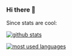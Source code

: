 ### Hi there 👋

<!--
**nuudlman/nuudlman** is a ✨ _special_ ✨ repository because its `README.md` (this file) appears on your GitHub profile.

Here are some ideas to get you started:

- 🔭 I’m currently working on ...
- 🌱 I’m currently learning ...
- 👯 I’m looking to collaborate on ...
- 🤔 I’m looking for help with ...
- 💬 Ask me about ...
- 📫 How to reach me: ...
- 😄 Pronouns: ...
- ⚡ Fun fact: ...
-->

Since stats are cool:

[![github stats](https://github-readme-stats.vercel.app/api?username=nuudlman&show_icons=true&theme=dark&include_all_commits=true&count_private=true&hide_rank=true)](https://github.com/anuraghazra/github-readme-stats)

[![most used languages](https://github-readme-stats.vercel.app/api/top-langs/?username=nuudlman&show_icons=true&theme=dark&hide=html,css&langs_count=5)](https://github.com/anuraghazra/github-readme-stats)
